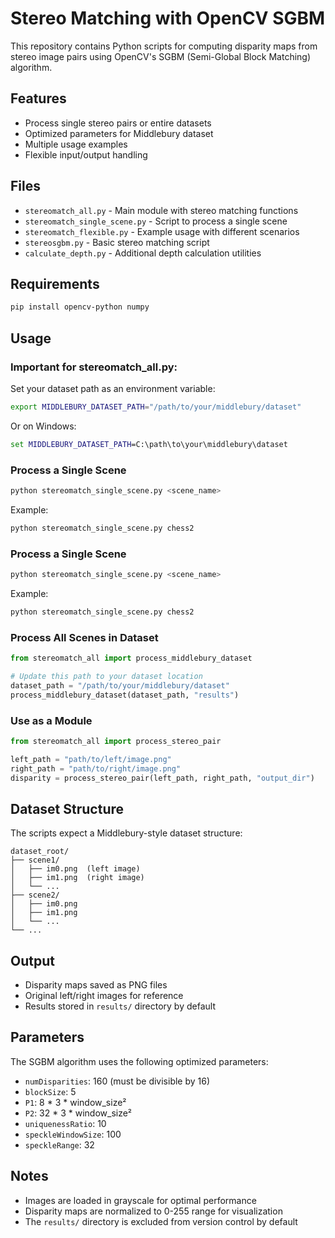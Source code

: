 # Stereo Matching with OpenCV SGBM

This repository contains Python scripts for computing disparity maps from stereo image pairs using OpenCV's SGBM (Semi-Global Block Matching) algorithm.

## Features

- Process single stereo pairs or entire datasets
- Optimized parameters for Middlebury dataset
- Multiple usage examples
- Flexible input/output handling

## Files

- `stereomatch_all.py` - Main module with stereo matching functions
- `stereomatch_single_scene.py` - Script to process a single scene
- `stereomatch_flexible.py` - Example usage with different scenarios
- `stereosgbm.py` - Basic stereo matching script
- `calculate_depth.py` - Additional depth calculation utilities

## Requirements

```bash
pip install opencv-python numpy
```

## Usage

### Important for stereomatch_all.py:

Set your dataset path as an environment variable:

```bash
export MIDDLEBURY_DATASET_PATH="/path/to/your/middlebury/dataset"
```

Or on Windows:
```cmd
set MIDDLEBURY_DATASET_PATH=C:\path\to\your\middlebury\dataset
```

### Process a Single Scene

```bash
python stereomatch_single_scene.py <scene_name>
```

Example:
```bash
python stereomatch_single_scene.py chess2
```

### Process a Single Scene

```bash
python stereomatch_single_scene.py <scene_name>
```

Example:
```bash
python stereomatch_single_scene.py chess2
```

### Process All Scenes in Dataset

```python
from stereomatch_all import process_middlebury_dataset

# Update this path to your dataset location
dataset_path = "/path/to/your/middlebury/dataset"
process_middlebury_dataset(dataset_path, "results")
```

### Use as a Module

```python
from stereomatch_all import process_stereo_pair

left_path = "path/to/left/image.png"
right_path = "path/to/right/image.png"
disparity = process_stereo_pair(left_path, right_path, "output_dir")
```

## Dataset Structure

The scripts expect a Middlebury-style dataset structure:

```
dataset_root/
├── scene1/
│   ├── im0.png  (left image)
│   ├── im1.png  (right image)
│   └── ...
├── scene2/
│   ├── im0.png
│   ├── im1.png
│   └── ...
└── ...
```

## Output

- Disparity maps saved as PNG files
- Original left/right images for reference
- Results stored in `results/` directory by default

## Parameters

The SGBM algorithm uses the following optimized parameters:
- `numDisparities`: 160 (must be divisible by 16)
- `blockSize`: 5
- `P1`: 8 * 3 * window_size²
- `P2`: 32 * 3 * window_size²
- `uniquenessRatio`: 10
- `speckleWindowSize`: 100
- `speckleRange`: 32

## Notes

- Images are loaded in grayscale for optimal performance
- Disparity maps are normalized to 0-255 range for visualization
- The `results/` directory is excluded from version control by default

